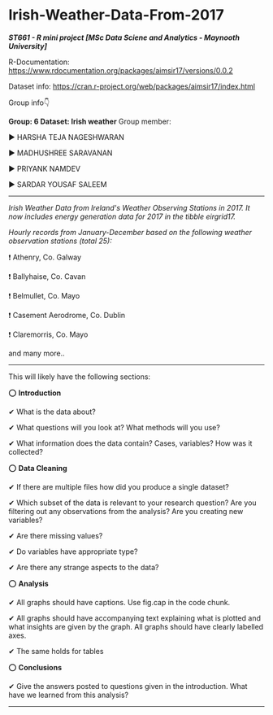 # Irish-Weather-Data-From-2017
_**ST661 - R mini project [MSc Data Sciene and Analytics - Maynooth University]**_

R-Documentation: https://www.rdocumentation.org/packages/aimsir17/versions/0.0.2

Dataset info: https://cran.r-project.org/web/packages/aimsir17/index.html

Group info👇

**Group: 6 Dataset: Irish weather**
Group member: 

▶ HARSHA TEJA NAGESHWARAN

▶ MADHUSHREE SARAVANAN

▶ PRIYANK NAMDEV

▶ SARDAR YOUSAF SALEEM


___________________________________________________________________


_Irish Weather Data from Ireland's Weather Observing Stations in 2017. It now includes energy generation data for 2017 in the tibble eirgrid17._

_Hourly records from January-December based on the following weather observation stations (total 25):_

❗ Athenry, Co. Galway

❗ Ballyhaise, Co. Cavan

❗ Belmullet, Co. Mayo

❗ Casement Aerodrome, Co. Dublin

❗ Claremorris, Co. Mayo

and many more..

_____________________________________________________________________


This will likely have the following sections:

⭕ **Introduction**

✔ What is the data about?

✔ What questions will you look at? What methods will you use?

✔ What information does the data contain? Cases, variables? How was it collected?

⭕ **Data Cleaning**

✔ If there are multiple files how did you produce a single dataset?

✔ Which subset of the data is relevant to your research question? Are you filtering out any observations from the analysis? Are you creating new variables?

✔ Are there missing values?

✔ Do variables have appropriate type?

✔ Are there any strange aspects to the data?

⭕ **Analysis**

✔ All graphs should have captions. Use fig.cap in the code chunk.

✔ All graphs should have accompanying text explaining what is plotted and what insights are given by the graph. All graphs should have clearly labelled axes.

✔ The same holds for tables

⭕ **Conclusions**

✔ Give the answers posted to questions given in the introduction. What have we learned from this analysis?
___________________________________________________________________________________

